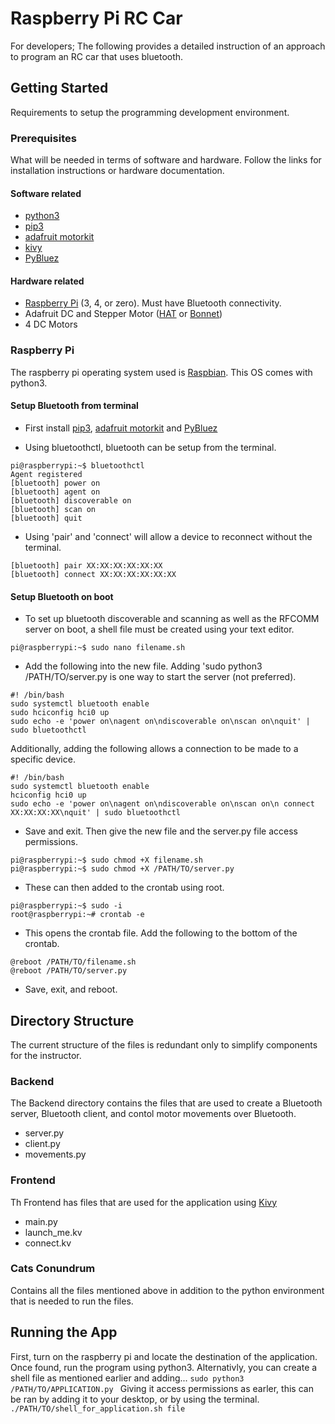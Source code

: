 # Raspberry Pi RC Car

For developers; The following provides a detailed instruction of an approach to program an RC car that uses bluetooth. 

## Getting Started
Requirements to setup the programming development environment.
### Prerequisites 
What will be needed in terms of software and hardware. Follow the links for installation instructions or hardware documentation.
#### Software related
* [python3](https://www.python.org/downloads/)
* [pip3](https://pip.pypa.io/en/stable/installing/)
* [adafruit motorkit](https://circuitpython.readthedocs.io/projects/motorkit/en/latest/)
* [kivy](https://pypi.org/project/Kivy/)
* [PyBluez](https://pypi.org/project/PyBluez/)
#### Hardware related
* [Raspberry Pi](https://www.adafruit.com/category/105) (3, 4, or zero). Must have Bluetooth connectivity.
* Adafruit DC and Stepper Motor ([HAT](https://learn.adafruit.com/adafruit-dc-and-stepper-motor-hat-for-raspberry-pi/overview?gclid=CjwKCAiAlO7uBRANEiwA_vXQ-79H7aV8Ql1Dwbz5FU_IP-XY1XgD2iuNmu-fn2I6Fy7RoLhIUEFMxRoCd9IQAvD_BwE) or [Bonnet](https://www.adafruit.com/product/4280?gclid=CjwKCAiAlO7uBRANEiwA_vXQ-8Dt6Pb63q9ybWfFCYqH_QHKKfQPZxtOaQ894nUELJAkP48LXHv2MxoCG0UQAvD_BwE))
* 4 DC Motors

### Raspberry Pi
The raspberry pi operating system used is [Raspbian](https://www.raspberrypi.org/downloads/). This OS comes with python3.

#### Setup Bluetooth from terminal
* First install [pip3](https://pip.pypa.io/en/stable/installing/), [adafruit motorkit](https://circuitpython.readthedocs.io/projects/motorkit/en/latest/) and [PyBluez](https://pypi.org/project/PyBluez/)

* Using bluetoothctl, bluetooth can be setup from the terminal.
```
pi@raspberrypi:~$ bluetoothctl
Agent registered
[bluetooth] power on 
[bluetooth] agent on
[bluetooth] discoverable on
[bluetooth] scan on
[bluetooth] quit
```
* Using 'pair' and 'connect' will allow a device to reconnect without the terminal.
```
[bluetooth] pair XX:XX:XX:XX:XX:XX
[bluetooth] connect XX:XX:XX:XX:XX:XX
```
#### Setup Bluetooth on boot
* To set up bluetooth discoverable and scanning as well as the RFCOMM server on boot, a shell file must be created using your text editor. 
```
pi@raspberrypi:~$ sudo nano filename.sh
```
* Add the following into the new file. Adding 'sudo python3 /PATH/TO/server.py is one way to start the server (not preferred).
```
#! /bin/bash
sudo systemctl bluetooth enable
sudo hciconfig hci0 up
sudo echo -e 'power on\nagent on\ndiscoverable on\nscan on\nquit' | sudo bluetoothctl
```
Additionally, adding the following allows a connection to be made to a specific device.
```
#! /bin/bash
sudo systemctl bluetooth enable
hciconfig hci0 up
sudo echo -e 'power on\nagent on\ndiscoverable on\nscan on\n connect XX:XX:XX:XX\nquit' | sudo bluetoothctl
```

* Save and exit. Then give the new file and the server.py file access permissions.
```
pi@raspberrypi:~$ sudo chmod +X filename.sh
pi@raspberrypi:~$ sudo chmod +X /PATH/TO/server.py

```
* These can then added to the crontab using root.
```
pi@raspberrypi:~$ sudo -i
root@raspberrypi:~# crontab -e
```
* This opens the crontab file. Add the following to the bottom of the crontab.
```
@reboot /PATH/TO/filename.sh
@reboot /PATH/TO/server.py
```
* Save, exit, and reboot. 

## Directory Structure
The current structure of the files is redundant only to simplify components for the instructor.

### Backend
The Backend directory contains the files that are used to create a Bluetooth server, Bluetooth client, and contol motor movements over Bluetooth.
* server.py
* client.py
* movements.py
### Frontend
Th Frontend has files that are used for the application using [Kivy](kivy)
* main.py
* launch_me.kv
* connect.kv
### Cats Conundrum

Contains all the files mentioned above in addition to the python environment that is needed to run the files.

## Running the App
First, turn on the raspberry pi and locate the destination of the application.
Once found, run the program using python3.
Alternativly, you can create a shell file as mentioned earlier and adding...
```sudo python3 /PATH/TO/APPLICATION.py ```
Giving it access permissions as earler, this can be ran by adding it to your desktop, or by using the terminal.
```./PATH/TO/shell_for_application.sh file ```
